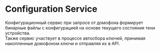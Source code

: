 # Configuration Service

Конфигурационный сервис при запросе от домофона формирует бинарные файлы с конфигурацией на основе текущего состояния тени устройства.   
Также сервис участвует в процессе автосбора ключей, принимая накопленные домофоном ключи и отправляя их в API.
